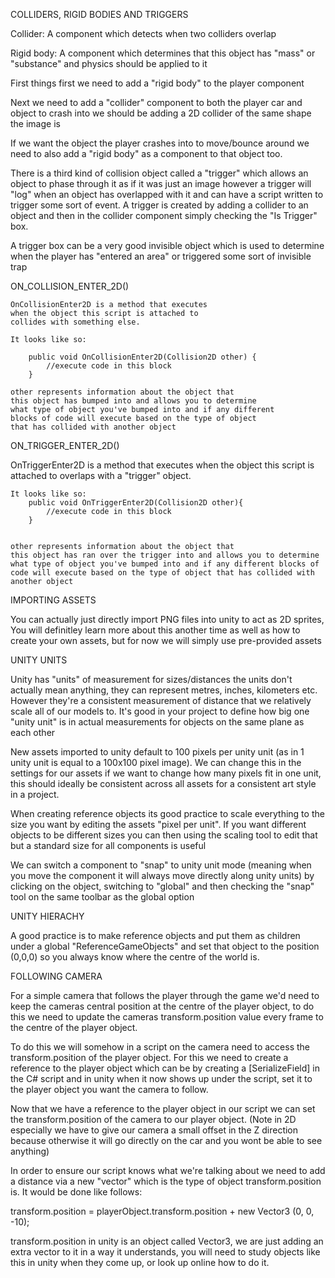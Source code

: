 COLLIDERS, RIGID BODIES AND TRIGGERS

Collider: A component which detects when two colliders overlap

Rigid body: A component which determines that this object has
"mass" or "substance" and physics should be applied to it

First things first we need to add a "rigid body" to the player
component

Next we need to add a "collider" component to both
the player car and object to crash into we should be adding a 
2D collider of the same shape the image is


If we want the object the player crashes into to move/bounce around we need to also add a "rigid body" as a component to 
that object too.

There is a third kind of collision object called a "trigger" 
which allows an object to phase through it as if it was just an 
image however a trigger will "log" when an object has 
overlapped with it and can have a script written to trigger 
some sort of event. A trigger is created by adding a collider 
to an object and then in the collider component simply checking 
the "Is Trigger" box.

A trigger box can be a very good invisible object which is
used to determine when the player has "entered an area" or
triggered some sort of invisible trap


ON_COLLISION_ENTER_2D()

    OnCollisionEnter2D is a method that executes
    when the object this script is attached to
    collides with something else.

    It looks like so:

        public void OnCollisionEnter2D(Collision2D other) {
            //execute code in this block
        }

    other represents information about the object that 
    this object has bumped into and allows you to determine
    what type of object you've bumped into and if any different
    blocks of code will execute based on the type of object
    that has collided with another object

ON_TRIGGER_ENTER_2D()

   OnTriggerEnter2D is a method that executes 
    when the object this script is attached to
    overlaps with a "trigger" object.

    It looks like so:
        public void OnTriggerEnter2D(Collision2D other){
            //execute code in this block
        }

    
    other represents information about the object that 
    this object has ran over the trigger into and allows you to determine what type of object you've bumped into and if any different blocks of code will execute based on the type of object that has collided with another object

IMPORTING ASSETS

You can actually just directly import PNG files into unity
to act as 2D sprites, You will definitley learn more about this
another time as well as how to create your own assets, but
for now we will simply use pre-provided assets

UNITY UNITS

Unity has "units" of measurement for sizes/distances
the units don't actually mean anything, they can represent
metres, inches, kilometers etc. However they're a consistent
measurement of distance that we relatively scale all of our
models to. It's good in your project to define how big
one "unity unit" is in actual measurements for objects
on the same plane as each other

New assets imported to unity default to 100 pixels per
unity unit (as in 1 unity unit is equal to a 100x100 pixel 
image). We can change this in the settings for our assets
if we want to change how many pixels fit in one unit, this
should ideally be consistent across all assets for a consistent
art style in a project.

When creating reference objects its good practice to scale 
everything to the size you want by editing the assets "pixel 
per unit". If you want different objects to be different sizes 
you can then using the scaling tool to edit that but a standard 
size for all components is useful

We can switch a component to "snap" to unity unit mode (meaning 
when you move the component it will always move directly along 
unity units) by clicking on the object, switching to "global" 
and then checking the "snap" tool on the same toolbar as the 
global option


UNITY HIERACHY

A good practice is to make reference objects and put them as 
children under a global "ReferenceGameObjects" and set that 
object to the position (0,0,0) so you always know where the 
centre of the world is.


FOLLOWING CAMERA

For a simple camera that follows the player through the game 
we'd need to keep the cameras central position at the centre
of the player object, to do this we need to update the cameras
transform.position value every frame to the centre of the
player object. 

To do this we will somehow in a script on the camera need
to access the transform.position of the player object. For
this we need to create a reference to the player object which
can be by creating a [SerializeField] in the C# script and
in unity when it now shows up under the script, set it to 
the player object you want the camera to follow.

Now that we have a reference to the player object in our script
we can set the transform.position of the camera to our player
object. (Note in 2D especially we have to give our camera
a small offset in the Z direction because otherwise
it will go directly on the car and you wont be able to see 
anything)

In order to ensure our script knows what we're talking about
we need to add a distance via a new "vector" which is the
type of object transform.position is. It would be done
like follows:

transform.position = playerObject.transform.position + new Vector3 (0, 0, -10);

transform.position in unity is an object called Vector3, we are 
just adding an extra vector to it in a way it understands, you 
will need to study objects like this in unity when they come 
up, or look up online how to do it.